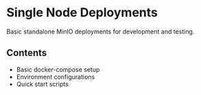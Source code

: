 # Single Node Deployments

Basic standalone MinIO deployments for development and testing.

## Contents
- Basic docker-compose setup
- Environment configurations
- Quick start scripts
